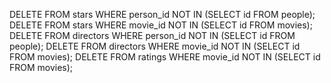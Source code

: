 DELETE FROM stars WHERE person_id NOT IN (SELECT id FROM people);
DELETE FROM stars WHERE movie_id NOT IN (SELECT id FROM movies);
DELETE FROM directors WHERE person_id NOT IN (SELECT id FROM people);
DELETE FROM directors WHERE movie_id NOT IN (SELECT id FROM movies);
DELETE FROM ratings WHERE movie_id NOT IN (SELECT id FROM movies);
